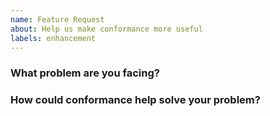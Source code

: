 ```yaml
---
name: Feature Request
about: Help us make conformance more useful
labels: enhancement
---
```


<!--
Thank you for helping to improve conformance!

Please be sure to search for open issues before raising a new one. We use issues
for bug reports and feature requests. Please find us at https://slack.crossplane.io
for questions, support, and discussion.
-->

### What problem are you facing?

<!--
Please tell us a little about your use case - it's okay if it's hypothetical!
Leading with this context helps frame the feature request so we can ensure we
implement it sensibly.
--->

### How could conformance help solve your problem?

<!--
Let us know how you think conformance could help with your use case.
-->
